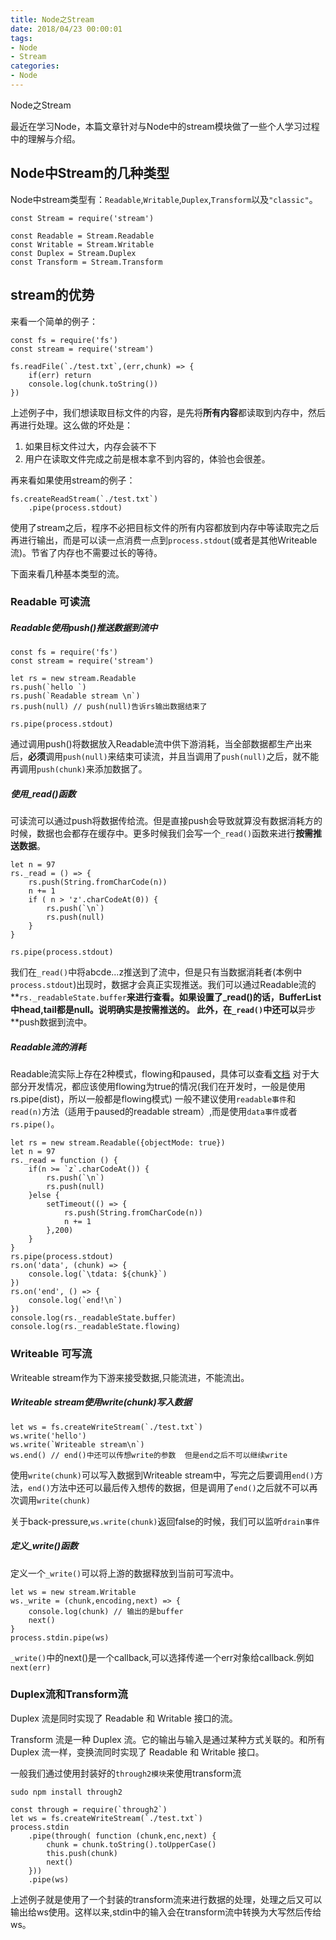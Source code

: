 ```yaml
---
title: Node之Stream
date: 2018/04/23 00:00:01
tags: 
- Node
- Stream
categories: 
- Node
---
```

Node之Stream
<!--more-->

最近在学习Node，本篇文章针对与Node中的stream模块做了一些个人学习过程中的理解与介绍。

## Node中Stream的几种类型

Node中stream类型有：`Readable`,`Writable`,`Duplex`,`Transform`以及`"classic"`。
```
const Stream = require('stream')

const Readable = Stream.Readable
const Writable = Stream.Writable
const Duplex = Stream.Duplex
const Transform = Stream.Transform
```

## stream的优势

来看一个简单的例子：
```
const fs = require('fs')
const stream = require('stream')

fs.readFile(`./test.txt`,(err,chunk) => {
    if(err) return
    console.log(chunk.toString())
})

```
上述例子中，我们想读取目标文件的内容，是先将**所有内容**都读取到内存中，然后再进行处理。这么做的坏处是：
1. 如果目标文件过大，内存会装不下
2. 用户在读取文件完成之前是根本拿不到内容的，体验也会很差。

再来看如果使用stream的例子：
```
fs.createReadStream(`./test.txt`)
    .pipe(process.stdout)
```
使用了stream之后，程序不必把目标文件的所有内容都放到内存中等读取完之后再进行输出，而是可以读一点消费一点到`process.stdout`(或者是其他Writeable流)。节省了内存也不需要过长的等待。

下面来看几种基本类型的流。

### Readable 可读流

##### Readable使用push()推送数据到流中
```
const fs = require('fs')
const stream = require('stream')

let rs = new stream.Readable
rs.push(`hello `)
rs.push(`Readable stream \n`)
rs.push(null) // push(null)告诉rs输出数据结束了

rs.pipe(process.stdout)
```
通过调用push()将数据放入Readable流中供下游消耗，当全部数据都生产出来后，**必须**调用`push(null)`来结束可读流，并且当调用了`push(null)`之后，就不能再调用`push(chunk)`来添加数据了。

##### 使用_read()函数
可读流可以通过push将数据传给流。但是直接push会导致就算没有数据消耗方的时候，数据也会都存在缓存中。更多时候我们会写一个`_read()`函数来进行**按需推送数据**。

```
let n = 97
rs._read = () => {
    rs.push(String.fromCharCode(n))
    n += 1
    if ( n > 'z'.charCodeAt(0)) {
        rs.push(`\n`)
        rs.push(null)
    }   
}

rs.pipe(process.stdout)
```
我们在`_read()`中将abcde...z推送到了流中，但是只有当数据消耗者(本例中`process.stdout`)出现时，数据才会真正实现推送。我们可以通过Readable流的**`rs._readableState.buffer`**来进行查看。如果设置了_read()的话，BufferList中head,tail都是null。说明确实是按需推送的。
此外，在`_read()`中还可以**异步**push数据到流中。

##### Readable流的消耗
Readable流实际上存在2种模式，flowing和paused，具体可以查看[文档](http://nodejs.cn/api/stream.html#stream_two_modes)
对于大部分开发情况，都应该使用flowing为true的情况(我们在开发时，一般是使用rs.pipe(dist)，所以一般都是flowing模式)
一般不建议使用`readable事件`和`read(n)`方法（适用于paused的readable stream）,而是使用`data事件`或者`rs.pipe()`。
```
let rs = new stream.Readable({objectMode: true})
let n = 97
rs._read = function () {
    if(n >= `z`.charCodeAt()) {
        rs.push(`\n`)
        rs.push(null)
    }else {
        setTimeout(() => {
            rs.push(String.fromCharCode(n))
            n += 1
        },200)
    }
}
rs.pipe(process.stdout)
rs.on('data', (chunk) => {
    console.log(`\tdata: ${chunk}`)
})
rs.on('end', () => {
    console.log(`end!\n`)
})
console.log(rs._readableState.buffer)
console.log(rs._readableState.flowing)
```

### Writeable 可写流

Writeable stream作为下游来接受数据,只能流进，不能流出。

##### Writeable stream使用write(chunk)写入数据

```
let ws = fs.createWriteStream(`./test.txt`)
ws.write('hello')
ws.write(`Writeable stream\n`)
ws.end() // end()中还可以传想write的参数  但是end之后不可以继续write
```
使用`write(chunk)`可以写入数据到Writeable stream中，写完之后要调用`end()`方法，`end()`方法中还可以最后传入想传的数据，但是调用了`end()`之后就不可以再次调用`write(chunk)`

关于back-pressure,`ws.write(chunk)`返回false的时候，我们可以监听`drain事件`
##### 定义_write()函数

定义一个`_write()`可以将上游的数据释放到当前可写流中。

```
let ws = new stream.Writable
ws._write = (chunk,encoding,next) => {
    console.log(chunk) // 输出的是buffer
    next()
}
process.stdin.pipe(ws)
```
`_write()`中的next()是一个callback,可以选择传递一个err对象给callback.例如`next(err)`

### Duplex流和Transform流

Duplex 流是同时实现了 Readable 和 Writable 接口的流。

Transform 流是一种 Duplex 流。它的输出与输入是通过某种方式关联的。和所有 Duplex 流一样，变换流同时实现了 Readable 和 Writable 接口。

一般我们通过使用封装好的`through2模块`来使用transform流

`sudo npm install through2`

```
const through = require(`through2`)
let ws = fs.createWriteStream(`./test.txt`)
process.stdin
    .pipe(through( function (chunk,enc,next) {
        chunk = chunk.toString().toUpperCase()
        this.push(chunk)
        next()
    }))
    .pipe(ws)
```
上述例子就是使用了一个封装的transform流来进行数据的处理，处理之后又可以输出给ws使用。这样以来,stdin中的输入会在transform流中转换为大写然后传给ws。

